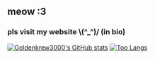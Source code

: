 ## meow :3
### pls visit my website \\(^_^)/ (in bio)

[![Goldenkrew3000's GitHub stats](https://github-readme-stats.vercel.app/api?username=goldenkrew3000&theme=shades-of-purple&show-icons=true)]()
[![Top Langs](https://github-readme-stats.vercel.app/api/top-langs/?username=Goldenkrew3000&theme=shades-of-purple&layout=donut)]()
